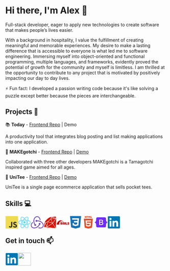 # Hi there, I'm Alex 👋 

Full-stack developer, eager to apply new technologies to create software that makes people’s lives easier. 

With a background in hospitality, I value the fulfillment of creating meaningful and memorable experiences. My desire to make a lasting difference that is accessible to everyone is what led me to software engineering. Immersing myself into object-oriented and functional programming, multiple languages, and frameworks, evidently proved the potential of growth for the community and myself is limitless. I am thrilled at the opportunity to contribute to any project that is motivated by positively impacting our day to day lives.

⚡ Fun fact: I developed a passion writing code because it's like solving a puzzle except better because the pieces are interchangeable.

## Projects 🎨 

📚  **Today** - [Frontend Repo](https://github.com/gamil91/today-frontend) |  Demo 

A productivity tool that integrates blog posting and list making applications into one application. 

👾  **MAKEgotchi** -  [Frontend Repo](https://github.com/nnhk23/makegotchi-frontend) |  [Demo](https://www.loom.com/share/1d922ab3b61a40e387eead7d8eb1d4af)  

Collaborated with three other developers MAKEgotchi is a Tamagotchi inspired game aimed for all ages. 

👕  **UniTee** - [Frontend Repo](https://github.com/gamil91/phase3-project-unitee-frontend) |  [Demo](https://github.com/gamil91/phase3-project-unitee-frontend) 

UniTee is a single page ecommerce application that sells pocket tees. 

## Skills 💻  ##


<img align="left" src="https://raw.githubusercontent.com/devicons/devicon/master/icons/javascript/javascript-original.svg" height="40" width="40" style="max-width:100%;">

<img align="left" src="https://raw.githubusercontent.com/devicons/devicon/master/icons/react/react-original.svg" height="40" width="40" style="max-width:100%;">

<img align="left" src="https://raw.githubusercontent.com/devicons/devicon/master/icons/redux/redux-original.svg" height="40" width="40" style="max-width:100%;">

<img align="left" src="https://raw.githubusercontent.com/devicons/devicon/master/icons/ruby/ruby-plain.svg" height="40" width="40" style="max-width:100%;">

<img align="left" src="https://raw.githubusercontent.com/devicons/devicon/master/icons/rails/rails-plain-wordmark.svg" height="40" width="40" style="max-width:100%;">

<img align="left" src="https://raw.githubusercontent.com/devicons/devicon/master/icons/css3/css3-plain.svg" height="40" width="40" style="max-width:100%;">

<img align="left" src="https://raw.githubusercontent.com/devicons/devicon/master/icons/html5/html5-plain-wordmark.svg" height="40" width="40" style="max-width:100%;">

<img align="left" src="https://raw.githubusercontent.com/devicons/devicon/master/icons/bootstrap/bootstrap-plain.svg" height="40" width="40" style="max-width:100%;">

<a href="https://www.linkedin.com/in/alexagamil/" rel="nofollow">
  <img align="left" src="https://raw.githubusercontent.com/devicons/devicon/master/icons/linkedin/linkedin-plain.svg" height="40" width="40" style="max-width:100%;"></a>

<br />
<br />

## Get in touch 📫 

<a href="https://www.linkedin.com/in/alexagamil/" rel="nofollow">
  <img align="left" src="https://raw.githubusercontent.com/devicons/devicon/master/icons/linkedin/linkedin-plain.svg" height="40" width="40" style="max-width:100%;"></a>
  
 <a href="https://dev.to/gamil91" rel="nofollow">
  <img align="left" src=  
  "https://cdn.worldvectorlogo.com/logos/devto.svg" height="40" width="40" style="max-width:100%;"></a>
  



